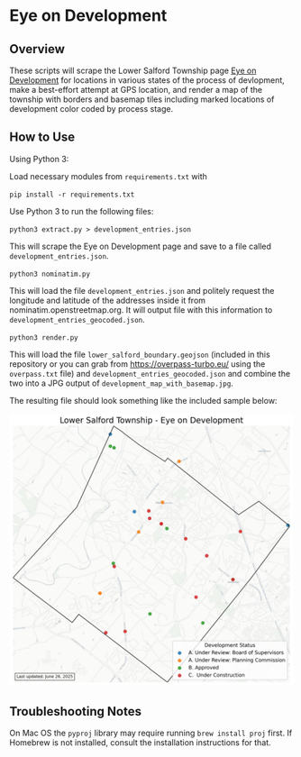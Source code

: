 # Eye on Development

## Overview 

These scripts will scrape the Lower Salford Township page [Eye on Development](https://www.lowersalfordtownship.org/departments/building-zoning/eye-on-development/) for locations in various states of the process of devlopment, make a best-effort attempt at GPS location, and render a map of the township with borders and basemap tiles including marked locations of development color coded by process stage.

## How to Use

Using Python 3:

Load necessary modules from `requirements.txt` with

`pip install -r requirements.txt`

Use Python 3 to run the following files:

`python3 extract.py > development_entries.json` 

This will scrape the Eye on Development page and save to a file called `development_entries.json`.

`python3 nominatim.py`

This will load the file `development_entries.json` and politely request the longitude and latitude of the addresses inside it from nominatim.openstreetmap.org. It will output file with this information to `development_entries_geocoded.json`.

`python3 render.py`

This will load the file `lower_salford_boundary.geojson` (included in this repository or you can grab from https://overpass-turbo.eu/ using the `overpass.txt` file) and `development_entries_geocoded.json` and combine the two into a JPG output of `development_map_with_basemap.jpg`.

The resulting file should look something like the included sample below:

![Development Map with Basemap](sample_map.jpg)

## Troubleshooting Notes

On Mac OS the `pyproj` library may require running `brew install proj` first. If Homebrew is not installed, consult the installation instructions for that.
